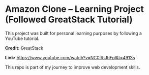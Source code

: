 # Amazon Clone – Learning Project (Followed GreatStack Tutorial)

This project was built for personal learning purposes by following a YouTube tutorial.

**Credit:** GreatStack

**Link:**  https://www.youtube.com/watch?v=NC0IRIJhFpI&t=4913s

This repo is part of my journey to improve web development skills.
